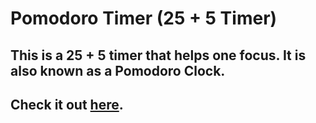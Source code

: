 # Pomodoro Timer (25 + 5 Timer)
## This is a 25 + 5 timer that helps one focus. It is also known as a Pomodoro Clock.
## Check it out [here](https://tirthp14.github.io/pomodoro-timer/).
